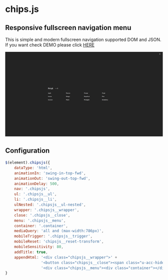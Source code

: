 # chips.js


## Responsive fullscreen navigation menu

This is simple and modern fullscreen navigation supported DOM and JSON. <br/>
If you want check DEMO please click [HERE](http://d3sign.pl/chipsjs/)

![alt text](src/img/image.png)

## Configuration

```javascript
$(element).chipsjs({
    dataType: 'html',
    animationIn: 'swing-in-top-fwd',
    animationOut: 'swing-out-top-fwd',
    animationDelay: 500,
    nav: '.chipsjs',
    ul: '.chipsjs__ul',
    li: '.chipsjs__li',
    ulNested: '.chipsjs__ul-nested',
    wrapper: '.chipsjs__wrapper',
    close: '.chipsjs__close',
    menu: '.chipsjs__menu',
    container: '.container',
    mediaQuery: 'all and (max-width:786px)',
    mobileTrigger: '.chipsjs__trigger',
    mobileReset: 'chipsjs__reset-transform',
    mobileSensitivity: 80,
    addTitle: true,
    appendHtml: '<div class="chipsjs__wrapper">' +
                '<button class="chipsjs__close"><span class="u-acc-hide">Close</span></button>' +
                '<div class="chipsjs__menu"><div class="container"></div></div></div>'
}
```
